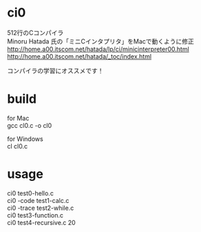 # ci0

512行のCコンパイラ  
Minoru Hatada 氏の「ミニCインタプリタ」をMacで動くように修正  
http://home.a00.itscom.net/hatada/lp/ci/minicinterpreter00.html  
http://home.a00.itscom.net/hatada/_toc/index.html  

コンパイラの学習にオススメです！  

# build

for Mac  
gcc cl0.c -o cl0  

for Windows  
cl cl0.c  

# usage

ci0 test0-hello.c  
ci0 -code test1-calc.c  
ci0 -trace test2-while.c  
ci0 test3-function.c  
ci0 test4-recursive.c 20  
